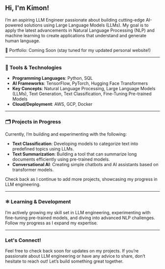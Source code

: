 ## Hi, I'm Kimon! 
I’m an aspiring LLM Engineer passionate about building cutting-edge AI-powered solutions using Large Language Models (LLMs). My goal is to apply the latest advancements in Natural Language Processing (NLP) and machine learning to create applications that understand and generate human language.

🔗 Portfolio: Coming Soon (stay tuned for my updated personal website!)

---

### 🧰 Tools & Technologies
- **Programming Languages**: Python, SQL
- **AI Frameworks**: TensorFlow, PyTorch, Hugging Face Transformers
- **Key Concepts**: Natural Language Processing, Large Language Models (LLMs), Text Generation, Text Classification, Fine-Tuning Pre-trained Models
- **Cloud/Deployment**: AWS, GCP, Docker

---

### 🗂️ Projects in Progress

Currently, I’m building and experimenting with the following:

- **Text Classification**: Developing models to categorize text into predefined topics using LLMs.
- **Text Summarization**: Building a tool that can summarize long documents efficiently using pre-trained models.
- **Conversational AI**: Creating simple chatbots and AI assistants based on transformer models.

Check back as I continue to add more projects, showcasing my progress in LLM engineering.

---

### ⚛️ Learning & Development 

I’m actively growing my skill set in LLM engineering, experimenting with fine-tuning pre-trained models, and diving into advanced NLP challenges. Follow my progress as I expand my expertise.

---

### Let's Connect!

Feel free to check back soon for updates on my projects. If you’re passionate about LLM engineering or have any advice to share, don’t hesitate to reach out! Let’s build something great together.

<!--
**kimonmono986/kimonmono986** is a ✨ _special_ ✨ repository because its `README.md` (this file) appears on your GitHub profile.

Here are some ideas to get you started:

- 🔭 I’m currently working on ...
- 🌱 I’m currently learning ...
- 👯 I’m looking to collaborate on ...
- 🤔 I’m looking for help with ...
- 💬 Ask me about ...
- 📫 How to reach me: ...
- 😄 Pronouns: ...
- ⚡ Fun fact: ...
-->
